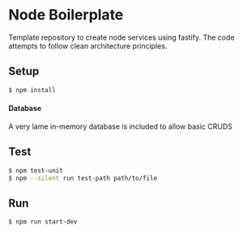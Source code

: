 # Node Boilerplate
Template repository to create node services using fastify. The code attempts to follow clean architecture principles.

## Setup
```bash
$ npm install
```

#### Database
A very lame in-memory database is included to allow basic CRUDS

## Test
```bash
$ npm test-unit
$ npm --silent run test-path path/to/file
```

## Run
```bash
$ npm run start-dev
```

